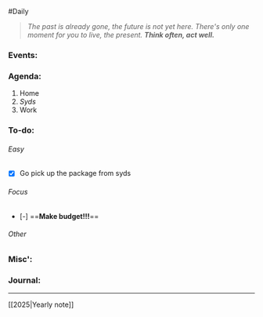 #Daily
>*The past is already gone, the future is not yet here. There's only one moment for you to live, the present.*
>***Think often, act well.***
### Events:

### Agenda:
1. Home
2. *Syds*
3. Work
### To-do:
###### Easy
- [x] Go pick up the package from syds
###### Focus
- [-] ==**Make budget!!!**==
###### Other
### Misc':

### Journal:


---
[[2025|Yearly note]]